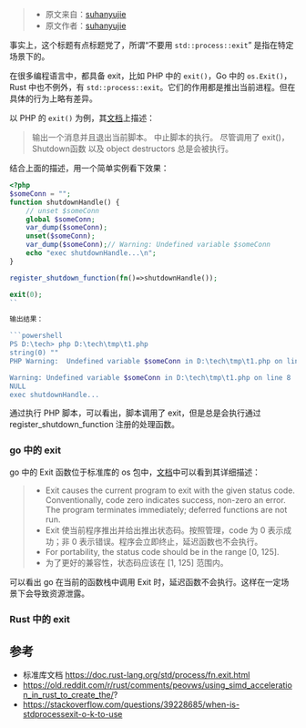 >* 原文来自：[suhanyujie](https://github.com/suhanyujie/hello_go)
>* 原文作者：[suhanyujie](https://www.github.com/suhanyujie)

事实上，这个标题有点标题党了，所谓“不要用 `std::process::exit`” 是指在特定场景下的。

在很多编程语言中，都具备 exit，比如 PHP 中的 `exit()`，Go 中的 `os.Exit()`，Rust 中也不例外，有 `std::process::exit`。它们的作用都是推出当前进程。但在具体的行为上略有差异。

以 PHP 的 `exit()` 为例，其[文档](https://www.php.net/exit)上描述：
>输出一个消息并且退出当前脚本。
>中止脚本的执行。 尽管调用了 exit()， Shutdown函数 以及 object destructors 总是会被执行。

结合上面的描述，用一个简单实例看下效果：

```php
<?php
$someConn = "";
function shutdownHandle() {
	// unset $someConn
	global $someConn;
	var_dump($someConn);
	unset($someConn);
	var_dump($someConn);// Warning: Undefined variable $someConn
	echo "exec shutdownHandle...\n";
}

register_shutdown_function(fn()=>shutdownHandle());

exit(0);
``

输出结果：

```powershell
PS D:\tech> php D:\tech\tmp\t1.php
string(0) ""
PHP Warning:  Undefined variable $someConn in D:\tech\tmp\t1.php on line 8

Warning: Undefined variable $someConn in D:\tech\tmp\t1.php on line 8
NULL
exec shutdownHandle...
```

通过执行 PHP 脚本，可以看出，脚本调用了 exit，但是总是会执行通过 register_shutdown_function 注册的处理函数。

### go 中的 exit
go 中的 Exit 函数位于标准库的 os 包中，[文档](https://pkg.go.dev/os#Exit)中可以看到其详细描述：
>* Exit causes the current program to exit with the given status code. Conventionally, code zero indicates success, non-zero an error. The program terminates immediately; deferred functions are not run.
>* Exit 使当前程序推出并给出推出状态码。按照管理，code 为 0 表示成功；非 0 表示错误。程序会立即终止，延迟函数也不会执行。
>* For portability, the status code should be in the range [0, 125].
>* 为了更好的兼容性，状态码应该在 [1, 125] 范围内。

可以看出 go 在当前的函数栈中调用 Exit 时，延迟函数不会执行。这样在一定场景下会导致资源泄露。

### Rust 中的 exit


## 参考
* 标准库文档 https://doc.rust-lang.org/std/process/fn.exit.html
* https://old.reddit.com/r/rust/comments/peovws/using_simd_acceleration_in_rust_to_create_the/?
* https://stackoverflow.com/questions/39228685/when-is-stdprocessexit-o-k-to-use

